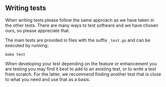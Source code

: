 ## Writing tests

When writing tests please follow the same approach as we have taken in the other tests. There are many ways to 
test software and we have chosen ours, so please appreciate that.

The main tests are provided in files with the suffix `_test.go` and can be executed by running:

    make test

When developing your test depending on the feature or enhancement you are testing you may find it best to add to an
existing test, or to write a test from scratch. For the latter, we recommend finding another test that is close to what 
you need and use that as a basis.
